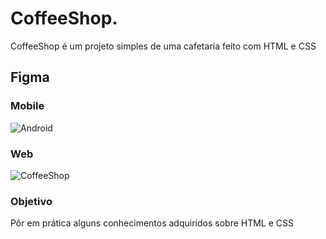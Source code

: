 # CoffeeShop.
CoffeeShop é um projeto simples de uma cafetaria feito com HTML e CSS

## Figma 

### Mobile
![Android](https://user-images.githubusercontent.com/109808618/234118060-2eeef4d0-c8ea-4e62-9a31-b03df7b28a8d.png)

### Web
![CoffeeShop](https://user-images.githubusercontent.com/109808618/234117226-daf17dc9-2a6f-40f0-8b32-30ae4a0ea96b.png)

### Objetivo
Pôr em prática alguns conhecimentos adquiridos sobre HTML e CSS
